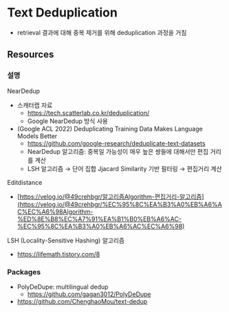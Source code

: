 # Text Deduplication
* retrieval 결과에 대해 중복 제거를 위해 deduplication 과정을 거침


## Resources
### 설명
NearDedup
- 스캐터랩 자료
    - https://tech.scatterlab.co.kr/deduplication/
    - Google NearDedup 방식 사용
- (Google ACL 2022) Deduplicating Training Data Makes Language Models Better
    - https://github.com/google-research/deduplicate-text-datasets
    - NearDedup 알고리즘: 중복일 가능성이 매우 높은 쌍들에 대해서만 편집 거리를 계산
    - LSH 알고리즘 → 단어 집합 Jjacard Similarity 기반 필터링 → 편집거리 계산

Editdistance
- [https://velog.io/@49crehbgr/알고리즘Algorithm-편집거리-알고리즘](https://velog.io/@49crehbgr/%EC%95%8C%EA%B3%A0%EB%A6%AC%EC%A6%98Algorithm-%ED%8E%B8%EC%A7%91%EA%B1%B0%EB%A6%AC-%EC%95%8C%EA%B3%A0%EB%A6%AC%EC%A6%98)

LSH (Locality-Sensitive Hashing) 알고리즘
- https://lifemath.tistory.com/8

### Packages
- PolyDeDupe: multilingual dedup
    - https://github.com/gagan3012/PolyDeDupe
- https://github.com/ChenghaoMou/text-dedup

